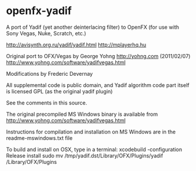 openfx-yadif
============

A port of Yadif (yet another deinterlacing filter) to OpenFX (for use with Sony Vegas, Nuke, Scratch, etc.)

http://avisynth.org.ru/yadif/yadif.html
http://mplayerhq.hu

Original port to OFX/Vegas by George Yohng http://yohng.com  (2011/02/07)
http://www.yohng.com/software/yadifvegas.html

Modifications by Frederic Devernay

All supplemental code is public domain, and
Yadif algorithm code part itself is licensed GPL 
(as the original yadif plugin)

See the comments in this source.

The original precompiled MS Windows binary is available from http://www.yohng.com/software/yadifvegas.html

Instructions for compilation and installation on MS Windows are in the readme-mswindows.txt file

To build and install on OSX, type in a terminal:
xcodebuild -configuration Release install
sudo mv /tmp/yadif.dst/Library/OFX/Plugins/yadif /Library/OFX/Plugins

